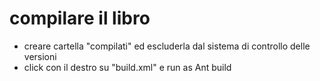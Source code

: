 # compilare il libro
- creare cartella "compilati" ed escluderla dal sistema di controllo delle versioni
- click con il destro su "build.xml" e run as Ant build

